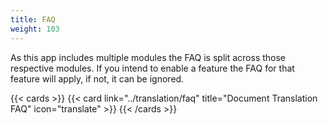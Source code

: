 ```yaml
---
title: FAQ
weight: 103
---
```


<!--
Copyright Amazon.com, Inc. or its affiliates. All Rights Reserved.
SPDX-License-Identifier: MIT-0
-->

As this app includes multiple modules the FAQ is split across those respective modules. If you intend to enable a feature the FAQ for that feature will apply, if not, it can be ignored.

{{< cards >}}
  {{< card link="../translation/faq" title="Document Translation FAQ" icon="translate" >}}
{{< /cards >}}